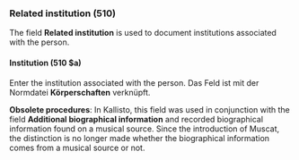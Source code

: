 ### Related institution (510)

The field **Related institution** is used to document institutions associated with the person.

#### Institution (510 $a)

Enter the institution associated with the person. Das Feld ist mit der Normdatei **Körperschaften** verknüpft.

**Obsolete procedures**: In Kallisto, this field was used in conjunction with the field **Additional biographical information** and recorded biographical information found on a musical source.     Since the introduction of Muscat, the distinction is no longer made whether the biographical information comes from a musical source or not.
